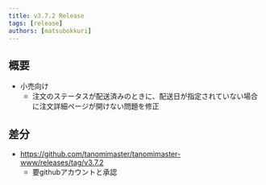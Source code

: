 ```yaml
---
title: v3.7.2 Release
tags: [release]
authors: [matsubokkuri]
---
```


<!-- truncate -->

## 概要

- 小売向け
  - 注文のステータスが配送済みのときに、配送日が指定されていない場合に注文詳細ページが開けない問題を修正

## 差分


- https://github.com/tanomimaster/tanomimaster-www/releases/tag/v3.7.2
  - 要githubアカウントと承認

